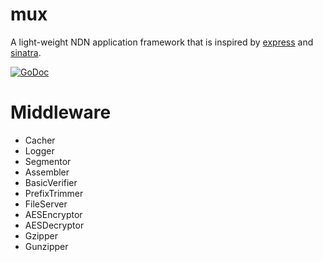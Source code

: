 # mux

A light-weight NDN application framework that is inspired by [express](https://github.com/visionmedia/express) and [sinatra](https://github.com/sinatra/sinatra).

[![GoDoc](https://godoc.org/github.com/go-ndn/mux?status.svg)](https://godoc.org/github.com/go-ndn/mux)

# Middleware

* Cacher
* Logger
* Segmentor
* Assembler
* BasicVerifier
* PrefixTrimmer
* FileServer
* AESEncryptor
* AESDecryptor
* Gzipper
* Gunzipper
